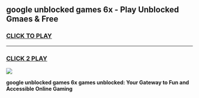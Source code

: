 
## google unblocked games 6x - Play Unblocked Gmaes & Free
<h3>
<a href="https://premium.freeplayer.one?title=google_unblocked_games_6x&ref=20F">CLICK TO PLAY</a></h3>
<hr>

<h3>
<a href="https://premium.freeplayer.one?title=google_unblocked_games_6x&ref=20F">CLICK 2 PLAY</a>
  
</h3>

<a href="https://premium.freeplayer.one?title=google_unblocked_games_6x&ref=20F/"><img src="https://clearcache.store/games.png"></a>


**google unblocked games 6x games unblocked: Your Gateway to Fun and Accessible Online Gaming**
